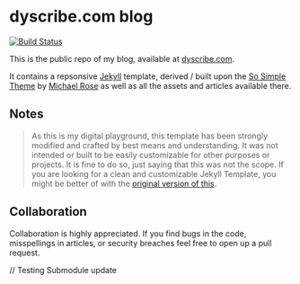 # dyscribe.com blog

[![Build Status](https://travis-ci.org/dyscribe/dyscribe_blog.svg?branch=master)](https://travis-ci.org/dyscribe/dyscribe_blog/)

This is the public repo of my blog, available at [dyscribe.com](https://dyscribe.com).

It contains a repsonsive [Jekyll](http://jekyllrb.com/) template, derived / built upon the [So Simple Theme](https://github.com/mmistakes/so-simple-theme) by [Michael Rose](https://github.com/mmistakes)
as well as all the assets and articles available there.

## Notes

> As this is my digital playground, this template has been strongly modified and crafted by best means and understanding. It was not intended or built to be easily customizable for other purposes or projects. It is fine to do so, just saying that this was not the scope.
If you are looking for a clean and customizable Jekyll Template, you might be better of with the [original version of this](https://github.com/mmistakes/so-simple-theme).

## Collaboration

Collaboration is highly appreciated.
If you find bugs in the code, misspellings in articles, or security breaches feel free to open up a pull request.

// Testing Submodule update
